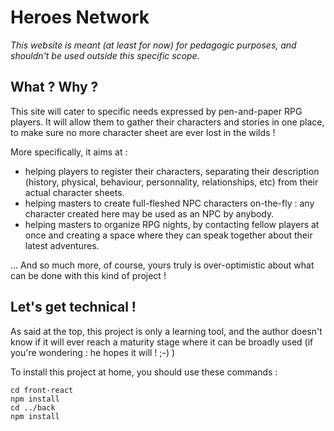 # Heroes Network

_This website is meant (at least for now) for pedagogic purposes, and shouldn't be used outside this specific scope._

## What ? Why ?

This site will cater to specific needs expressed by pen-and-paper RPG players. It will allow them to gather their characters and stories in one place, to make sure no more character sheet are ever lost in the wilds !

More specifically, it aims at :

- helping players to register their characters, separating their description (history, physical, behaviour, personnality, relationships, etc) from their actual character sheets.
- helping masters to create full-fleshed NPC characters on-the-fly : any character created here may be used as an NPC by anybody.
- helping masters to organize RPG nights, by contacting fellow players at once and creating a space where they can speak together about their latest adventures.

... And so much more, of course, yours truly is over-optimistic about what can be done with this kind of project !

## Let's get technical !

As said at the top, this project is only a learning tool, and the author doesn't know if it will ever reach a maturity stage where it can be broadly used (if you're wondering : he hopes it will ! ;-) )

To install this project at home, you should use these commands :

```
cd front-react
npm install
cd ../back
npm install
```
